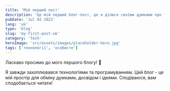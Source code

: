 ```yaml
---
title: 'Мій перший пост'
description: 'Це мій перший блог-пост, де я ділюся своїми думками про технології та життя.'
pubDate: 'Jul 02 2022'
lang: 'uk'
type: 'blog'
slug: 'my-first-post-uk'
category: 'Tech'
heroImage: 'src/assets/images/placeholder-hero.jpg'
tags: ['технології', 'особисте']
---
```


Ласкаво просимо до мого першого блогу! 🎉

Я завжди захоплювався технологіями та програмуванням. Цей блог - це мій простір для обміну думками, досвідом і ідеями. Сподіваюся, вам сподобається читати!
